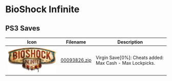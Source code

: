 # BioShock Infinite

## PS3 Saves

| Icon | Filename | Description |
|------|----------|-------------|
| ![BioShock Infinite](ICON0.PNG) | [00093826.zip](00093826.zip) | Virgin Save[0%]: Cheats added: Max Cash - Max Lockpicks. |
